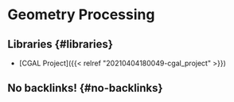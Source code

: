 # Geometry Processing


## Libraries {#libraries}

-   [CGAL Project]({{< relref "20210404180049-cgal_project" >}})


## No backlinks! {#no-backlinks}
